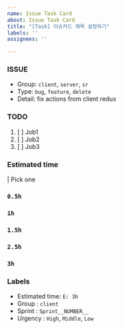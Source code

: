 ```yaml
---
name: Issue Task Card
about: Issue Task Card
title: "[Task] 이슈카드 제목 설정하기"
labels: ''
assignees: ''

---
```


### ISSUE
- Group:  `client`, `server`, `sr`
- Type: `bug`, `feature`, `delete`
- Detail: fix actions from client redux

### TODO
1. [ ] Job1
2. [ ] Job2
3. [ ] Job3

### Estimated time
| Pick one
### `0.5h`
### `1h`
### `1.5h`
### `2.5h`
### `3h`

### Labels
- Estimated time: `E: 3h`
- Group : `client`
- Sprint : `Sprint__NUMBER__`
- Urgency : `High`, `Middle`, `Low`
